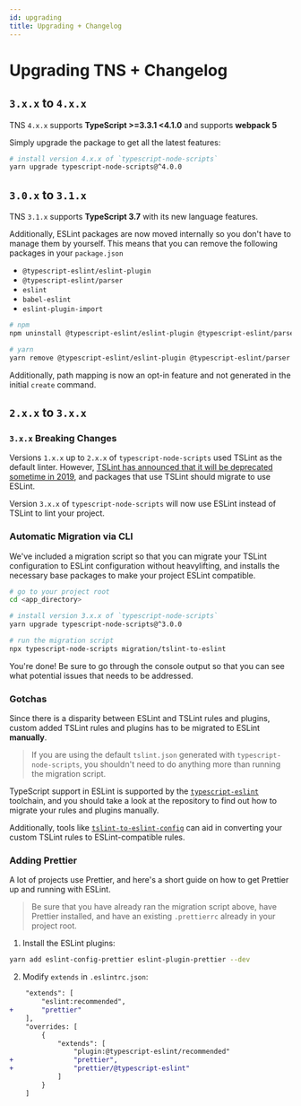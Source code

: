 ```yaml
---
id: upgrading
title: Upgrading + Changelog
---
```


# Upgrading TNS + Changelog

## `3.x.x` to `4.x.x`

TNS `4.x.x` supports **TypeScript >=3.3.1 <4.1.0** and supports **webpack 5**

Simply upgrade the package to get all the latest features:

```sh
# install version 4.x.x of `typescript-node-scripts`
yarn upgrade typescript-node-scripts@^4.0.0
```

## `3.0.x` to `3.1.x`

TNS `3.1.x` supports **TypeScript 3.7** with its new language features.

Additionally, ESLint packages are now moved internally so you don't have to manage them by yourself. This means that you can remove the following packages in your `package.json`

- `@typescript-eslint/eslint-plugin`
- `@typescript-eslint/parser`
- `eslint`
- `babel-eslint`
- `eslint-plugin-import`

```sh
# npm
npm uninstall @typescript-eslint/eslint-plugin @typescript-eslint/parser eslint babel-eslint eslint-plugin-import

# yarn
yarn remove @typescript-eslint/eslint-plugin @typescript-eslint/parser eslint babel-eslint eslint-plugin-import
```

Additionally, path mapping is now an opt-in feature and not generated in the initial `create` command.

## `2.x.x` to `3.x.x`

### `3.x.x` Breaking Changes

Versions `1.x.x` up to `2.x.x` of `typescript-node-scripts` used TSLint as the default linter.
However, [TSLint has announced that it will be deprecated sometime in 2019](https://github.com/palantir/tslint/issues/4534), and packages that use TSLint should migrate to use ESLint.

Version `3.x.x` of `typescript-node-scripts` will now use ESLint instead of TSLint to lint your project.

### Automatic Migration via CLI

We've included a migration script so that you can migrate your TSLint configuration to ESLint configuration without heavylifting, and installs the necessary base packages to make your project ESLint compatible.

```sh
# go to your project root
cd <app_directory>

# install version 3.x.x of `typescript-node-scripts`
yarn upgrade typescript-node-scripts@^3.0.0

# run the migration script
npx typescript-node-scripts migration/tslint-to-eslint
```

You're done! Be sure to go through the console output so that you can see what potential issues that needs to be addressed.

### Gotchas

Since there is a disparity between ESLint and TSLint rules and plugins, custom added TSLint rules and plugins has to be migrated to ESLint **manually**.

> If you are using the default `tslint.json` generated with `typescript-node-scripts`, you shouldn't need to do anything more than running the migration script.

TypeScript support in ESLint is supported by the [`typescript-eslint`](https://github.com/typescript-eslint/typescript-eslint) toolchain, and you should take a look at the repository to find out how to migrate your rules and plugins manually.

Additionally, tools like [`tslint-to-eslint-config`](https://github.com/typescript-eslint/tslint-to-eslint-config) can aid in converting your custom TSLint rules to ESLint-compatible rules.

### Adding Prettier

A lot of projects use Prettier, and here's a short guide on how to get Prettier up and running with ESLint.

> Be sure that you have already ran the migration script above, have Prettier installed, and have an existing `.prettierrc` already in your project root.

1. Install the ESLint plugins:

```sh
yarn add eslint-config-prettier eslint-plugin-prettier --dev
```

2. Modify `extends` in `.eslintrc.json`:

```diff
    "extends": [
        "eslint:recommended",
+       "prettier"
    ],
    "overrides: [
        {
            "extends": [
                "plugin:@typescript-eslint/recommended"
+               "prettier",
+               "prettier/@typescript-eslint"
            ]
        }
    ]
```
